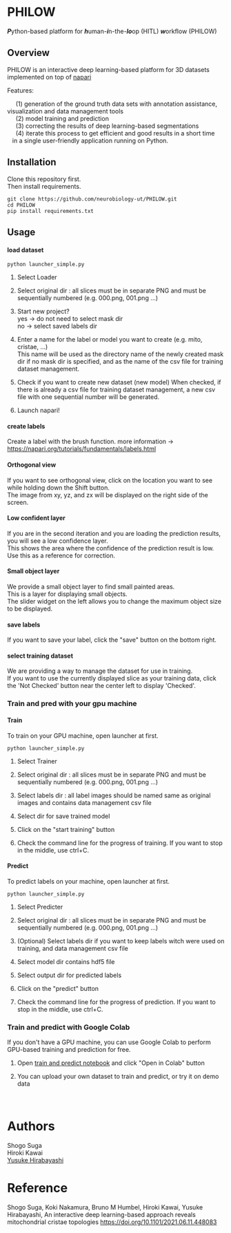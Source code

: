 # PHILOW <br>
***P***ython-based platform for ***h***uman-***i***n-the-***lo***op (HITL)  ***w***orkflow (PHILOW) <br>

## Overview 
PHILOW is an interactive deep learning-based platform for 3D datasets implemented on top of [napari](https://github.com/napari/napari) <br>

Features:

&nbsp;&nbsp;&nbsp;&nbsp; (1) generation of the ground truth data sets with annotation assistance, visualization and data management tools<br>
&nbsp;&nbsp;&nbsp;&nbsp; (2) model training and prediction <br>
&nbsp;&nbsp;&nbsp;&nbsp; (3) correcting the results of deep learning-based segmentations <br>
&nbsp;&nbsp;&nbsp;&nbsp; (4) iterate this process to get efficient and good results in a short time  <br>
&nbsp;&nbsp;  in a single user-friendly application running on Python.


## Installation
Clone this repository first.   
Then install requirements.
```angular2
git clone https://github.com/neurobiology-ut/PHILOW.git
cd PHILOW
pip install requirements.txt
```


## Usage
#### load dataset
```angular2
python launcher_simple.py
```
1) Select Loader

2) Select original dir : all slices must be in separate PNG and must be sequentially numbered (e.g. 000.png, 001.png ...)

3) Start new project?    
yes → do not need to select mask dir    
no → select saved labels dir    

4) Enter a name for the label or model you want to create (e.g. mito, cristae, ...)   
This name will be used as the directory name of the newly created mask dir if no mask dir is specified, 
and as the name of the csv file for training dataset management.

5) Check if you want to create new dataset (new model)
When checked, if there is already a csv file for training dataset management, a new csv file with one sequential number will be generated.

6) Launch napari!


#### create labels
Create a label with the brush function.
more information → https://napari.org/tutorials/fundamentals/labels.html

#### Orthogonal view
If you want to see orthogonal view, click on the location you want to see while holding down the Shift button.    
The image from xy, yz, and zx will be displayed on the right side of the screen.

#### Low confident layer
If you are in the second iteration and you are loading the prediction results, you will see a low confidence layer.    
This shows the area where the confidence of the prediction result is low.    
Use this as a reference for correction.   

#### Small object layer
We provide a small object layer to find small painted areas.   
This is a layer for displaying small objects.   
The slider widget on the left allows you to change the maximum object size to be displayed.   

#### save labels
If you want to save your label, click the "save" button on the bottom right.

#### select training dataset
We are providing a way to manage the dataset for use in training.   
If you want to use the currently displayed slice as your training data, click the 'Not Checked' button near the center left to display 'Checked'.


### Train and pred with your gpu machine
#### Train
To train on your GPU machine, open launcher at first.
```angular2
python launcher_simple.py
```
1) Select Trainer   
   
2) Select original dir : all slices must be in separate PNG and must be sequentially numbered (e.g. 000.png, 001.png ...)   
   
3) Select labels dir : all label images should be named same as original images and contains data management csv file   
   
4) Select dir for save trained model   
   
5) Click on the "start training" button   

6) Check the command line for the progress of training. If you want to stop in the middle, use ctrl+C.   
   
#### Predict
To predict labels on your machine, open launcher at first.   
```angular2
python launcher_simple.py
```
1) Select Predicter
   
2) Select original dir : all slices must be in separate PNG and must be sequentially numbered (e.g. 000.png, 001.png ...)   
   
3) (Optional) Select labels dir if you want to keep labels witch were used on training, and data management csv file   
   
4) Select model dir contains hdf5 file   
   
5) Select output dir for predicted labels   
   
6) Click on the "predict" button  

7) Check the command line for the progress of prediction. If you want to stop in the middle, use ctrl+C.    

### Train and predict with Google Colab   
If you don't have a GPU machine, you can use Google Colab to perform GPU-based training and prediction for free.    

1) Open [train and predict notebook](https://github.com/neurobiology-ut/PHILOW/blob/develop/notebooks/train_and_pred_using_PHILOW.ipynb) and click "Open in Colab" button

2) You can upload your own dataset to train and predict, or try it on demo data   


 
 　
# Authors <br>

Shogo Suga <br>
Hiroki Kawai <br>
<a href="http://park.itc.u-tokyo.ac.jp/Hirabayashi/WordPress/">Yusuke Hirabayashi</a> 


# Reference <br>
Shogo Suga, Koki Nakamura, Bruno M Humbel, Hiroki Kawai, Yusuke Hirabayashi, An interactive deep learning-based approach reveals mitochondrial cristae topologies
<a href="https://doi.org/10.1101/2021.06.11.448083">https://doi.org/10.1101/2021.06.11.448083</a>